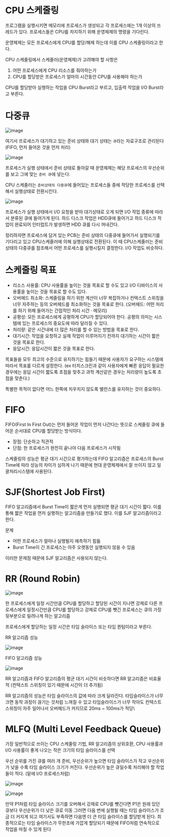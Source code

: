 # CPU 스케줄링
프로그램을 실행시키면 메모리에 프로세스가 생성되고 각 프로세스에는 1개 이상의 쓰레드가 있다. 프로세스들은 CPU를 차지하기 위해 운영체제의 명령을 기다린다.

운영체제는 모든 프로세스에게 CPU를 할당/해제 하는데 이를 CPU 스케줄링이라고 한다.

CPU 스케줄링에서 스케줄러(운영체제)가 고려해야 할 사항은
1. 어떤 프로세스에게 CPU 리소스를 줘야하는가
2. CPU를 할당받은 프로세스가 얼마의 시간동안 CPU를 사용해야 하는가

CPU를 할당받아 실행하는 작업을 CPU Burst라고 부르고, 입출력 작업을 I/O Burst라고 부른다.

# 다중큐
![image](https://github.com/skcy1515/Programming-Study/assets/140364849/bbb570f5-81b7-469d-9b8a-a93ed90491a2)

여기서 프로세스가 대기하고 있는 준비 상태와 대기 상태는 `큐`라는 자료구조로 관리된다 (FIFO, 먼저 들어온 것을 먼저 처리)

![image](https://github.com/skcy1515/Programming-Study/assets/140364849/c010c5dd-ab47-4bdd-ba91-84c16840e2e5)

프로세스가 실행 상태에서 준비 상태로 돌아갈 때 운영체제는 해당 프로세스의 우선순위를 보고 그에 맞는 `준비 큐`에 넣는다. 

CPU 스케줄러는 `준비상태의 다중큐`에 들어있는 프로세스들 중에 적당한 프로세스를 선택해서 실행상태로 전환시킨다.

![image](https://github.com/skcy1515/Programming-Study/assets/140364849/2d7f31c2-1ecf-4a9d-89aa-4d92143329f8)

프로세스가 실행 상태에서 I/O 요청을 받아 대기상태로 오게 되면 I/O 작업 종류에 따라서 분류된 큐에 들어가게 된다. 하드 디스크 작업은 HDD큐에 들어가고 하드 디스크 작업이 완료되어 인터럽트가 발생하면 HDD 큐를 다시 꺼내간다.

정리하자면 프로세스에 담겨 있는 PCB는 준비 상태의 다중큐에 들어가서 실행되기를 기다리고 있고 CPU스케줄러에 의해 실행상태로 전환된다. 이 때 CPU스케줄러는 준비 상태의 다중큐를 참조해서 어떤 프로세스를 실행시킬지 결정한다. I/O 작업도 비슷하다.

# 스케줄링 목표
- 리소스 사용률: CPU 사용률을 높이는 것을 목표로 할 수도 있고 I/O 디바이스의 사용률을 높이는 것을 목표로 할 수도 있다.
- 오버헤드 최소화: 스케줄링을 하기 위한 계산이 너무 복잡하거나 컨텍스트 스위칭을 너무 자주하는 등의 오버헤드를 최소화하는 것을 목표로 한다. (오버헤드: 어떤 처리를 하기 위해 들어가는 간접적인 처리 시간 · 메모리)
- 공평성: 모든 프로세스에게 공평하게 CPU가 할당되어야 한다. 공평의 의미는 시스템에 있는 프로세스의 중요도에 따라 달라질 수 있다.
- 처리량: 같은 시간내에 더 많은 처리를 할 수 있는 방법을 목표로 한다.
- 대기시간: 작업을 요청하고 실제 작업이 이루어지기 전까지 대기하는 시간이 짧은 것을 목표로 한다.
- 응답시간: 응답시간이 짧은 것을 목표로 한다.

목표들을 모두 최고의 수준으로 유지하기는 힘들기 때문에 사용자가 요구하는 시스템에 따라서 목표를 다르게 설정한다. (ex 터치스크린과 같이 사용자에게 빠른 응답이 필요한 경우에는 응답 시간이 짧도록 초점을 맞추고 과학 계산같은 경우는 처리량이 높도록 초점을 맞춘다.)

특별한 목적이 없다면 어느 한쪽에 치우치지 않도록 밸런스를 유지하는 것이 중요하다.

# FIFO
FIFO(First In First Out)는 먼저 들어온 작업이 먼저 나간다는 뜻으로 스케줄링 큐에 들어온 순서대로 CPU를 할당받는 방식이다.
- 장점: 단순하고 직관적
- 단점: 한 프로세스가 완전히 끝나야 다음 프로세스가 시작됨

스케줄링의 성능은 평균 대기 시간으로 평가하는데 FIFO 알고리즘은 프로세스의 Burst Time에 따라 성능의 차이가 심하게 나기 때문에 현대 운영체제에서 잘 쓰이지 않고 일괄처리시스템에 사용된다.

# SJF(Shortest Job First)
FIFO 알고리즘에서 Burst Time이 짧은게 먼저 실행되면 평균 대기 시간이 짧다. 이를 통해 짧은 작업을 먼저 실행하는 알고리즘을 만들기로 했다. 이를 SJF 알고리즘이라고 한다.

문제
- 어떤 프로세스가 얼마나 실행될지 예측하기 힘듦
- Burst Time이 긴 프로세스는 아주 오랫동안 실행되지 않을 수 있음

이러한 문제점 때문에 SJF 알고리즘은 사용되지 않는다.

# RR (Round Robin)
![image](https://github.com/skcy1515/Programming-Study/assets/140364849/1ebe5cff-63e1-4b29-afee-ca0e23c75776)

한 프로세스에게 일정 시간만큼 CPU를 할당하고 할당된 시간이 지나면 강제로 다른 프로세스에게 일정시간만큼 CPU를 할당하고 강제로 CPU를 뺏긴 프로세스는 큐의 가장 뒷부분으로 밀려나게 하는 알고리즘

프로세스에게 할당하는 일정 시간은 타임 슬라이스 또는 타임 퀀텀이라고 부른다.

RR 알고리즘 성능

![image](https://github.com/skcy1515/Programming-Study/assets/140364849/b4a3d3d0-8445-479d-89eb-b47d1bc48396)

FIFO 알고리즘 성능

![image](https://github.com/skcy1515/Programming-Study/assets/140364849/a1c31b58-7d2e-49c0-a47f-cf006896a3c4)

RR 알고리즘과 FIFO 알고리즘의 평균 대기 시간이 비슷하다면 RR 알고리즘은 비효율적 (컨텍스트 스위칭이 있기 때문에 시간이 더 추가됨)

RR 알고리즘의 성능은 타임 슬라이스의 값에 따라 크게 달라진다. 타임슬라이스가 너무 크면 동작 과정이 끊기는 것처럼 느껴질 수 있고 타임슬라이스가 너무 작아도 컨텍스트 스위칭이 자주 일어나서 오버헤드가 커지므로 20ms ~ 100ms가 적당\

# MLFQ (Multi Level Feedback Queue)
가장 일반적으로 쓰이는 CPU 스케줄링 기법, RR 알고리즘의 상위호환, CPU 사용률과 I/O 사용률이 좋게 나오는 작은 크기의 타임 슬라이스를 선택

우선 순위를 가진 큐를 여러 개 준비, 우선순위가 높으면 타임 슬라이스가 작고 우선순위가 낮을 수록 타임 슬라이스 크기가 커진다. 우선순위가 높은 큐일수록 처리해야 할 작업들이 적다. (밑에 I/O 프로세스처럼)

![image](https://github.com/skcy1515/Programming-Study/assets/140364849/0482e44f-af69-4eeb-a2f8-818a393f9b22)

![image](https://github.com/skcy1515/Programming-Study/assets/140364849/24e730bd-3e3f-4940-b593-866651c9b6ba)

만약 P1처럼 타임 슬라이스 크기를 오버해서 강제로 CPU를 뺏긴다면 P1은 원래 있던 큐보다 우선순위가 더 낮은 큐로 이동 그러면 다음 번에 실행될 때는 타임 슬라이스가 조금 더 커지게 되고 여기서도 부족하면 다음엔 더 큰 타임 슬라이스를 할당받게 된다. 최종적으로는 타임 슬라이스가 무한초에 가깝게 할당되기 때문에 FIFO처럼 연속적으로 작업을 마칠 수 있게 된다





